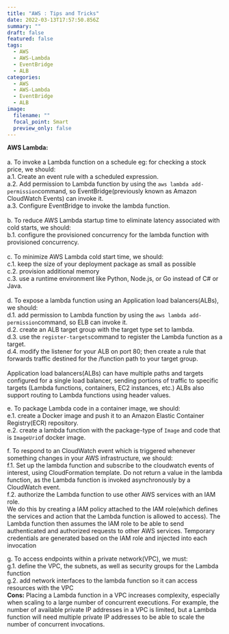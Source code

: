 ```yaml
---
title: "AWS : Tips and Tricks"
date: 2022-03-13T17:57:50.856Z
summary: ""
draft: false
featured: false
tags:
  - AWS
  - AWS-Lambda
  - EventBridge
  - ALB
categories:
  - AWS
  - AWS-Lambda
  - EventBridge
  - ALB
image:
  filename: ""
  focal_point: Smart
  preview_only: false
---
```

**AWS Lambda:**\
\
a. To invoke a Lambda function on a schedule eg: for checking a stock price, we should:\
a.1. Create an event rule with a scheduled expression.\
a.2. Add permission to Lambda function by using the `aws lambda add-permission`command, so EventBridge(previously known as Amazon CloudWatch Events) can invoke it. \
a.3. Configure EventBridge to invoke the lambda function. \
\
b. To reduce AWS Lambda startup time to eliminate latency associated with cold starts, we should:\
b.1. configure the provisioned concurrency for the lambda function with provisioned concurrency.\
\
c. To minimize AWS Lambda cold start time, we should: \
c.1. keep the size of your deployment package as small as possible\
c.2. provision additional memory\
c.3. use a runtime environment like Python, Node.js, or Go instead of C# or Java.  \
\
d.  To expose a lambda function using an Application load balancers(ALBs), we should:\
d.1. add permission to Lambda function by using the `aws lambda add-permission`command, so ELB can invoke it. \
d.2. create an ALB target group with the target type set to lambda.\
d.3. use the `register-targets`command to register the Lambda function as a target.\
d.4. modify the listener for your ALB on port 80; then create a rule that forwards traffic destined for the /function path to your target group.\
\
Application load balancers(ALBs) can have multiple paths and targets configured for a single load balancer, sending portions of traffic to specific targets (Lambda functions, containers, EC2 instances, etc.) ALBs also support routing to Lambda functions using header values.

e. To package Lambda code in a container image, we should:\
e.1. create a Docker image and push it to an Amazon Elastic Container Registry(ECR) repository. \
e.2. create a lambda function with the package-type of `Image` and code that is `ImageUri`of docker image. 

f. To respond to an CloudWatch event which is triggered whenever something changes in your AWS infrastructure, we should:\
f.1. Set up the lambda function and subscribe to the cloudwatch events of interest, using CloudFormation template. Do not return a value in the lambda function, as the Lambda function is invoked asynchronously by a CloudWatch event.\
f.2. authorize the Lambda function to use other AWS services with an IAM role. \
We do this by creating a IAM policy attached to the IAM role(which defines the services and action that the Lambda function is allowed to access). The Lambda function then assumes the IAM role to be able to send authenticated and authorized requests to other AWS services. Temporary credentials are generated based on the IAM role and injected into each invocation

g. To access endpoints within a private network(VPC), we must:\
g.1. define the VPC, the subnets, as well as security groups for the Lambda function\
g.2. add network interfaces to the lambda function so it can access resources with the VPC\
**Cons:** Placing a Lambda function in a VPC increases complexity, especially when scaling to a large number of concurrent executions. For example, the number of available private IP addresses in a VPC is limited, but a Lambda function will need multiple private IP addresses to be able to scale the number of concurrent invocations.
